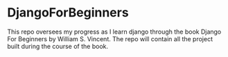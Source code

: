 # DjangoForBeginners
This repo oversees my progress as I learn django through the book Django For Beginners by William S. Vincent. The repo will contain all the project built during the course of the book.
